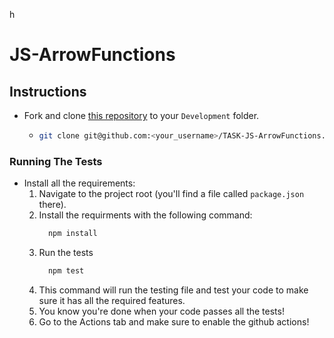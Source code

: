 h
# JS-ArrowFunctions

## Instructions

- Fork and clone [this repository](https://github.com/JoinCODED/TASK-JS-ArrowFunctions) to your `Development` folder.
  - ```bash
    git clone git@github.com:<your_username>/TASK-JS-ArrowFunctions.git
    ```

### Running The Tests

- Install all the requirements:
  1.  Navigate to the project root (you'll find a file called `package.json` there).
  2.  Install the requirments with the following command:
      ```bash
        npm install
      ```
  3.  Run the tests
      ```bash
        npm test
      ```
  4.  This command will run the testing file and test your code to make sure it has all the required features.
  5.  You know you're done when your code passes all the tests!
  6.  Go to the Actions tab and make sure to enable the github actions!
